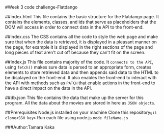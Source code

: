 #Week 3 code challenge-Flatdango

##index.html
This file contains the basic structure for the Flatdango page. 
It contains the elements, classes, and ids that serve as placeholders that
the DOM will access in order to connect data in the API to the front-end.

##index.css
The CSS contains all the code to style the web page and make sure that when the
data is retrieved, it is displayed in a pleasant manner on the page, for example
it is displayed in the right sections of the page and long pieces of text 
aren't cut off because they can't fit on the screen.


##Index.js
This file contains majority of the code. It ``connects to the API``, using ``fetch()``
makes sure data is parsed to an appropriate form, creates elements to store retrieved 
data and then appends said data to the HTML to be displayed on the front-end.
It also enables the front-end to interact with the API with methods such as 
``PATCH`` that enable actions in the front-end to have a direct impact on the 
data in the API.

##db.json
This file contains the data that make up the server for this program. All the
data about the movies are stored in here as ``JSON objects``.

##Prerequisites
Node.js installed on your machine
Clone this repository```git clone<SSH key>```
Run each file using node.js ```node fileName.js```

###Author:Tamara Kaka
